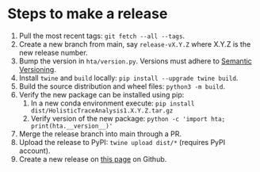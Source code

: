 # Steps to make a release
1. Pull the most recent tags: `git fetch --all --tags`.
1. Create a new branch from main, say `release-vX.Y.Z` where X.Y.Z is the new release number.
1. Bump the version in `hta/version.py`. Versions must adhere to [Semantic Versioning](https://semver.org/).
1. Install `twine` and `build` locally: `pip install --upgrade twine build`.
1. Build the source distribution and wheel files: `python3 -m build`.
1. Verify the new package can be installed using pip:
    1. In a new conda environment execute: `pip install dist/HolisticTraceAnalysis1.X.Y.Z.tar.gz`
    1. Verify version of the new package: `python -c 'import hta; print(hta.__version__)'`
1. Merge the release branch into main through a PR.
1. Upload the release to PyPI: `twine upload dist/*` (requires PyPI account).
1. Create a new release on [this
  page](https://github.com/facebookresearch/HolisticTraceAnalysis/releases) on Github.
